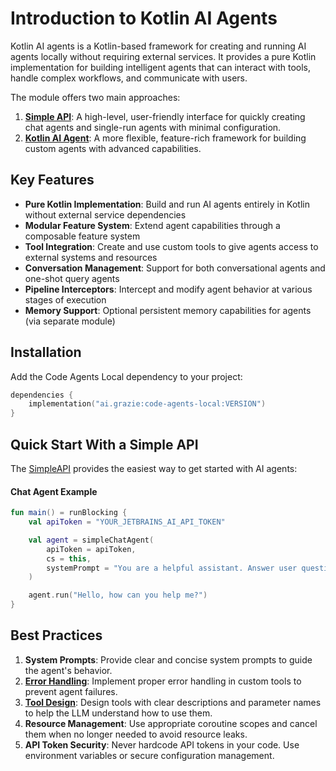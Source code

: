 # Introduction to Kotlin AI Agents

Kotlin AI agents is a Kotlin-based framework for creating and running AI agents locally without requiring external
services. It provides a pure Kotlin implementation for building intelligent agents that can interact with
tools, handle complex workflows, and communicate with users.

The module offers two main approaches:

1. **[Simple API](quickstartSimpleApi)**: A high-level, user-friendly interface for quickly creating chat agents and
   single-run agents with minimal configuration.
2. **[Kotlin AI Agent](quickstartKotlinAgent)**: A more flexible, feature-rich framework for building custom agents with advanced capabilities.

## Key Features

- **Pure Kotlin Implementation**: Build and run AI agents entirely in Kotlin without external service dependencies
- **Modular Feature System**: Extend agent capabilities through a composable feature system
- **Tool Integration**: Create and use custom tools to give agents access to external systems and resources
- **Conversation Management**: Support for both conversational agents and one-shot query agents
- **Pipeline Interceptors**: Intercept and modify agent behavior at various stages of execution
- **Memory Support**: Optional persistent memory capabilities for agents (via separate module)

## Installation

Add the Code Agents Local dependency to your project:

```kotlin
dependencies {
    implementation("ai.grazie:code-agents-local:VERSION")
}
```

## Quick Start With a Simple API

The [SimpleAPI](quickstartSimpleApi) provides the easiest way to get started with AI agents:

#### Chat Agent Example

```kotlin
fun main() = runBlocking {
    val apiToken = "YOUR_JETBRAINS_AI_API_TOKEN"

    val agent = simpleChatAgent(
        apiToken = apiToken,
        cs = this,
        systemPrompt = "You are a helpful assistant. Answer user questions concisely."
    )

    agent.run("Hello, how can you help me?")
}
```

## Best Practices

1. **System Prompts**: Provide clear and concise system prompts to guide the agent's behavior.
2. **[Error Handling](eventHandler.md)**: Implement proper error handling in custom tools to prevent agent failures.
3. **[Tool Design](customTool.md)**: Design tools with clear descriptions and parameter names to help the LLM understand how to use them.
4. **Resource Management**: Use appropriate coroutine scopes and cancel them when no longer needed to avoid resource
   leaks.
5. **API Token Security**: Never hardcode API tokens in your code. Use environment variables or secure configuration
   management.